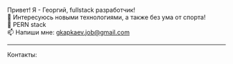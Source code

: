 <span>Привет! Я - Георгий, fullstack разработчик!</span>
<br />
👀 Интересуюсь новыми технологиями, а также без ума от спорта!
<br />
👾 PERN stack
<br />
📫 Напиши мне: gkapkaev.job@gmail.com
<hr />
Контакты:



